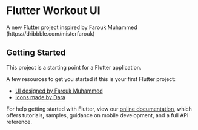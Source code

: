 # Flutter Workout UI

A new Flutter project inspired by Farouk Muhammed (https:&#x2F;&#x2F;dribbble.com&#x2F;misterfarouk)

## Getting Started

This project is a starting point for a Flutter application.

A few resources to get you started if this is your first Flutter project:

- [UI designed by Farouk Muhammed](https://dribbble.com/misterfarouk)
- [Icons made by Dara](https://www.flaticon.com/authors/ddara)

For help getting started with Flutter, view our
[online documentation](https://flutter.dev/docs), which offers tutorials,
samples, guidance on mobile development, and a full API reference.
